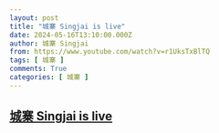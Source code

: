 ```yaml
---
layout: post
title: "城寨 Singjai is live"
date: 2024-05-16T13:10:00.000Z
author: 城寨 Singjai
from: https://www.youtube.com/watch?v=r1UksTxBlTQ
tags: [ 城寨 ]
comments: True
categories: [ 城寨 ]
---
```

<!--1715865000000-->
[城寨 Singjai is live](https://www.youtube.com/watch?v=r1UksTxBlTQ)
------

<div>

</div>
